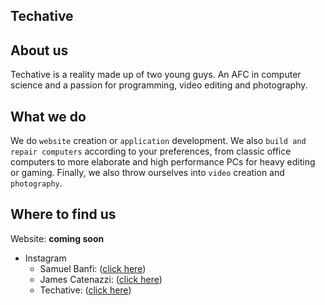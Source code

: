 ## Techative

## About us

Techative is a reality made up of two young guys. An AFC in computer science and a passion for programming, video editing and photography.

## What we do

We do `website` creation or `application` development. We also `build and repair computers` according to your preferences, from classic office computers to more elaborate and high performance PCs for heavy editing or gaming. Finally, we also throw ourselves into `video` creation and `photography`.

## Where to find us

Website: **coming soon** 

- Instagram
  - Samuel Banfi: ([click here](https://www.instagram.com/samuelbanfi.photographer/))
  - James Catenazzi: ([click here](https://www.instagram.com/_.kazy._/))
  - Techative: ([click here](https://www.instagram.com/techative_ch/))
